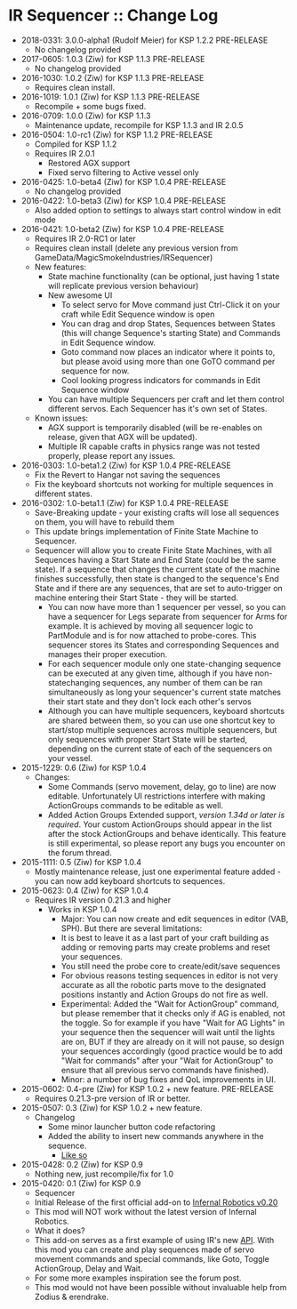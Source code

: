 # IR Sequencer :: Change Log

* 2018-0331: 3.0.0-alpha1 (Rudolf Meier) for KSP 1.2.2 PRE-RELEASE
	+ No changelog provided
* 2017-0605: 1.0.3 (Ziw) for KSP 1.1.3 PRE-RELEASE
	+ No changelog provided
* 2016-1030: 1.0.2 (Ziw) for KSP 1.1.3 PRE-RELEASE
	+ Requires clean install.
* 2016-1019: 1.0.1 (Ziw) for KSP 1.1.3 PRE-RELEASE
	+ Recompile + some bugs fixed.
* 2016-0709: 1.0.0 (Ziw) for KSP 1.1.3
	+ Maintenance update, recompile for KSP 1.1.3 and IR 2.0.5
* 2016-0504: 1.0-rc1 (Ziw) for KSP 1.1.2 PRE-RELEASE
	+ Compiled for KSP 1.1.2
	+ Requires IR 2.0.1
		- Restored AGX support
		- Fixed servo filtering to Active vessel only
* 2016-0425: 1.0-beta4 (Ziw) for KSP 1.0.4 PRE-RELEASE
	+ No changelog provided
* 2016-0422: 1.0-beta3 (Ziw) for KSP 1.0.4 PRE-RELEASE
	+ Also added option to settings to always start control window in edit mode
* 2016-0421: 1.0-beta2 (Ziw) for KSP 1.0.4 PRE-RELEASE
	+ Requires IR 2.0-RC1 or later
	+ Requires clean install (delete any previous version from GameData/MagicSmokeIndustries/IRSequencer)
	+ New features:
		- State machine functionality (can be optional, just having 1 state will replicate previous version behaviour)
		- New awesome UI
			- To select servo for Move command just Ctrl-Click it on your craft while Edit Sequence window is open
			- You can drag and drop States, Sequences between States (this will change Sequence's starting State) and Commands in Edit Sequence window.
			- Goto command now places an indicator where it points to, but please avoid using more than one GoTO command per sequence for now.
			- Cool looking progress indicators for commands in Edit Sequence window
		- You can have multiple Sequencers per craft and let them control different servos. Each Sequencer has it's own set of States.
	+ Known issues:
		- AGX support is temporarily disabled (will be re-enables on release, given that AGX will be updated).
		- Multiple IR capable crafts in physics range was not tested properly, please report any issues.
* 2016-0303: 1.0-beta1.2 (Ziw) for KSP 1.0.4 PRE-RELEASE
	+ Fix the Revert to Hangar not saving the sequences
	+ Fix the keyboard shortcuts not working for multiple sequences in different states.
* 2016-0302: 1.0-beta1.1 (Ziw) for KSP 1.0.4 PRE-RELEASE
	+ Save-Breaking update - your existing crafts will lose all sequences on them, you will have to rebuild them
	+ This update brings implementation of Finite State Machine to Sequencer.
	+ Sequencer will allow you to create Finite State Machines, with all Sequences having a Start State and End State (could be the same state). If a sequence that changes the current state of the machine finishes successfully, then state is changed to the sequence's End State and if there are any sequences, that are set to auto-trigger on machine entering their Start State - they will be started.
		- You can now have more than 1 sequencer per vessel, so you can have a sequencer for Legs separate from sequencer for Arms for example. It is achieved by moving all sequencer logic to PartModule and is for now attached to probe-cores. This sequencer stores its States and corresponding Sequences and manages their proper execution.
		- For each sequencer module only one state-changing sequence can be executed at any given time, although if you have non-statechanging sequences, any number of them can be ran simultaneously as long your sequencer's current state matches their start state and they don't lock each other's servos
		- Although you can have multiple sequencers, keyboard shortcuts are shared between them, so you can use one shortcut key to start/stop multiple sequences across multiple sequencers, but only sequences with proper Start State will be started, depending on the current state of each of the sequencers on your vessel.
* 2015-1229: 0.6 (Ziw) for KSP 1.0.4
	+ Changes:
		- Some Commands (servo movement, delay, go to line) are now editable. Unfortunately UI restrictions interfere with making ActionGroups commands to be editable as well.
		- Added Action Groups Extended support, _version 1.34d or later is required_. Your custom ActionGroups should appear in the list after the stock ActionGroups and behave identically. This feature is still experimental, so please report any bugs you encounter on the forum thread.
* 2015-1111: 0.5 (Ziw) for KSP 1.0.4
	+ Mostly maintenance release, just one experimental feature added - you can now add keyboard shortcuts to sequences.
* 2015-0623: 0.4 (Ziw) for KSP 1.0.4
	+ Requires IR version 0.21.3 and higher
		- Works in KSP 1.0.4
			- Major: You can now create and edit sequences in editor (VAB, SPH). But there are several limitations:
			- It is best to leave it as a last part of your craft building as adding or removing parts may create problems and reset your sequences.
			- You still need the probe core to create/edit/save sequences
			- For obvious reasons testing sequences in editor is not very accurate as all the robotic parts move to the designated positions instantly and Action Groups do not fire as well.
			- Experimental: Added the "Wait for ActionGroup" command, but please remember that it checks only if AG is enabled, not the toggle. So for example if you have "Wait for AG Lights" in your sequence then the sequencer will wait until the lights are on, BUT if they are already on it will not pause, so design your sequences accordingly (good practice would be to add "Wait for commands" after your "Wait for ActionGroup" to ensure that all previous servo commands have finished).
			- Minor: a number of bug fixes and QoL improvements in UI.
* 2015-0602: 0.4-pre (Ziw) for KSP 1.0.2 + new feature. PRE-RELEASE
	+ Requires 0.21.3-pre version of IR or better.
* 2015-0507: 0.3 (Ziw) for KSP 1.0.2 + new feature.
	+ Changelog
		- Some minor launcher button code refactoring
		- Added the ability to insert new commands anywhere in the sequence.
			- [Like so](http://i.imgur.com/H82ucmx.jpg)
* 2015-0428: 0.2 (Ziw) for KSP 0.9
	+ Nothing new, just recompile/fix for 1.0
* 2015-0420: 0.1 (Ziw) for KSP 0.9
	+ Sequencer
	+ Initial Release of the first official add-on to [Infernal Robotics v0.20](http://forum.kerbalspaceprogram.com/threads/116064)
	+ This mod will NOT work without the latest version of Infernal Robotics.
	+ What it does?
	+ This add-on serves as a first example of using IR's new [API](https://github.com/MagicSmokeIndustries/InfernalRobotics/wiki/Using-the-IR-API). With this mod you can create and play sequences made of servo movement commands and special commands, like Goto, Toggle ActionGroup, Delay and Wait.
	+ For some more examples inspiration see the forum post.
	+ This mod would not have been possible without invaluable help from Zodius & erendrake.
